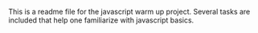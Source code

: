 This is a readme file for the javascript warm up project.
Several tasks are included that help one familiarize with javascript basics.
